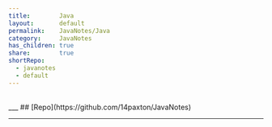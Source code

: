 ```yaml
---  
title:        Java              
layout:       default              
permalink:    JavaNotes/Java              
category:     JavaNotes              
has_children: true              
share:        true              
shortRepo:            
  - javanotes            
  - default              
---  
```

    
<br/>            
___            
## [Repo](https://github.com/14paxton/JavaNotes)            
    
***